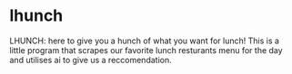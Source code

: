 # lhunch
LHUNCH: here to give you a hunch of what you want for lunch! This is a little program that scrapes our favorite lunch resturants menu for the day and utilises ai to give us a reccomendation.
